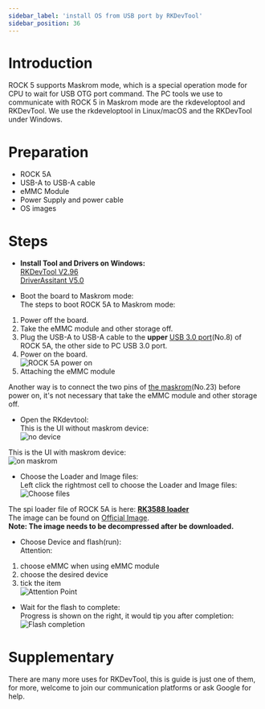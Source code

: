 ```yaml
---
sidebar_label: 'install OS from USB port by RKDevTool'
sidebar_position: 36
---
```


# Introduction

ROCK 5 supports Maskrom mode, which is a special operation mode for CPU to wait for USB OTG port command. 
The PC tools we use to communicate with ROCK 5 in Maskrom mode are the rkdeveloptool and RKDevTool. 
We use the rkdeveloptool in Linux/macOS and the RKDevTool under Windows.

# Preparation

- ROCK 5A
- USB-A to USB-A cable
- eMMC Module
- Power Supply and power cable
- OS images

# Steps

- **Install Tool and Drivers on Windows:**  
[RKDevTool V2.96](https://dl.radxa.com/tools/windows/RKDevTool_Release_v2.96-20221121.rar)  
[DriverAssitant V5.0](https://dl.radxa.com/tools/windows/DriverAssitant_v5.0.zip)  

- Boot the board to Maskrom mode:  
The steps to boot ROCK 5A to Maskrom mode:  
1. Power off the board.  
2. Take the eMMC module and other storage off.  
3. Plug the USB-A to USB-A cable to the **upper** [USB 3.0 port](../getting-started/overview)(No.8) of ROCK 5A, the other side to PC USB 3.0 port.  
4. Power on the board.  
![ROCK 5A power on](/img/rock5a/rock5a_power.webp)  
5. Attaching the eMMC module

Another way is to connect the two pins of [the maskrom](../getting-started/overview)(No.23) before power on, it's not necessary that take the  eMMC module and other storage off.  

- Open the RKdevtool:  
This is the UI without maskrom device:  
![no device](/img/rock5a/no-device.webp)  

This is the UI with maskrom device:  
![on maskrom](/img/rock5a/on-maskrom.webp)  

- Choose the Loader and Image files:  
Left click the rightmost cell to choose the Loader and Image files:  
![Choose files](/img/rock5a/choose-files.webp)  

The spi loader file of ROCK 5A is here: **[RK3588 loader](https://dl.radxa.com/rock5/sw/images/loader/rock-5b/rk3588_spl_loader_v1.08.111.bin)**  
The image can be found on [Official Image](../downloads/official-images).  
**Note: The image needs to be decompressed after be downloaded.**

- Choose Device and flash(run):  
Attention:  
1. choose eMMC when using eMMC module  
2. choose the desired device  
3. tick the item  
![Attention Point](/img/rock5a/attention-point.webp)

- Wait for the flash to complete:  
Progress is shown on the right, it would tip you after completion:  
![Flash completion](/img/rock5a/completion.webp)

# Supplementary

There are many more uses for RKDevTool, this is guide is just one of them, 
for more, welcome to join our communication platforms or ask Google for help.


